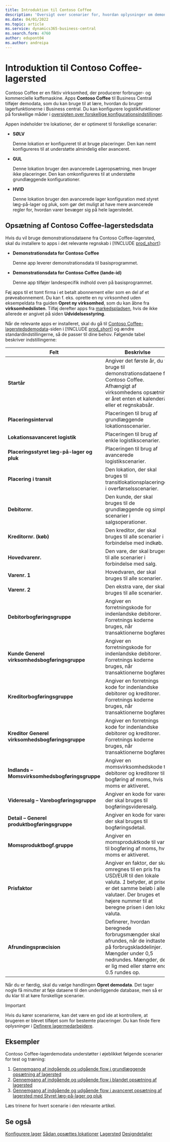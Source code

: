 ```yaml
---
title: Introduktion til Contoso Coffee
description: 'Oversigt over scenarier for, hvordan oplysninger om demonstrationsdata for Contoso Coffee kan hjælpe dig med at lære, hvordan du bruger lagerfunktionerne i Business central.'
ms.date: 04/01/2022
ms.topic: article
ms.service: dynamics365-business-central
ms.search.form: 4760
author: edupont04
ms.author: andreipa
---
```


# <a name="introduction-to-contoso-coffee-warehousing"></a><a name="introduction-to-contoso-coffee-warehousing"></a><a name="introduction-to-contoso-coffee-warehousing"></a>Introduktion til Contoso Coffee-lagersted

Contoso Coffee er en fiktiv virksomhed, der producerer forbruger- og kommercielle kaffemaskine. Apps **Contoso Coffee** til Business Central tilføjer demodata, som du kan bruge til at lære, hvordan du bruger lagerfunktionerne i Business central. Du kan konfigurere logistikfunktioner på forskellige måder i [oversigten over forskellige konfigurationsindstillinger](../../design-details-warehouse-management.md#overview-of-different-configuration-options).

Appen indeholder tre lokationer, der er optimeret til forskellige scenarier:

- **SØLV**  

  Denne lokation er konfigureret til at bruge placeringer. Den kan nemt konfigureres til at understøtte almindelig eller avanceret. 

- **GUL**  

  Denne lokation bruger den avancerede Lageropsætning, men bruger ikke placeringer. Den kan omkonfigureres til at understøtte grundlæggende konfigurationer.

- **HVID**  

  Denne lokation bruger den avancerede lager konfiguration med styret læg-på-lager og pluk, som gør det muligt at have mere avancerede regler for, hvordan varer bevæger sig på hele lagerstedet.

## <a name="set-up-contoso-coffee-warehousing-data"></a><a name="set-up-contoso-coffee-warehousing-data"></a><a name="set-up-contoso-coffee-warehousing-data"></a>Opsætning af Contoso Coffee-lagerstedsdata

Hvis du vil bruge demonstrationsdataene fra Contoso Coffee-lagersted, skal du installere to apps i det relevante regnskab i [!INCLUDE [prod_short](../../includes/prod_short.md)]:  

- **Demonstrationsdata for Contoso Coffee**  

    Denne app leverer demonstrationsdata til basisprogrammet.  
- **Demonstrationsdata for Contoso Coffee (lande-id)**  

    Denne app tilføjer landespecifik indhold oven på basisprogrammet.

Føj apps til et tomt firma i et betalt abonnement eller som en del af et prøveabonnement. Du kan f. eks. oprette en ny virksomhed uden eksempeldata fra guiden **Opret ny virksomhed**, som du kan åbne fra **virksomhedslisten**. Tilføj derefter apps fra [markedspladsen](../../ui-extensions-install-uninstall.md#install), hvis de ikke allerede er angivet på siden **Udvidelsesstyring**.  

Når de relevante apps er installeret, skal du gå til [Contoso Coffee-lagerstedsdemodata](https://businesscentral.dynamics.com/?page=4761)-siden i [!INCLUDE [prod_short](../../includes/prod_short.md)] og ændre standardindstillingerne, så de passer til dine behov. Følgende tabel beskriver indstillingerne:  

|Felt  |Beskrivlse  |
|---------|---------|
|**Startår** |Angiver det første år, du vil bruge til demonstrationsdataene fra Contoso Coffee. Afhængigt af virksomhedens opsætning er året enten et kalenderår eller et regnskabsår.|
|**Placeringsinterval**  |Placeringen til brug af grundlæggende lokationsscenarier.|
|**Lokationsavanceret logistik**  |Placeringen til brug af enkle logistikscenarier.|
|**Placeringsstyret læg-på-lager og pluk**  |Placeringen til brug af avancerede logistikscenarier.|
|**Placering i transit**  |Den lokation, der skal bruges til transitlokationsplaceringen i overførselsscenarier.|
|**Debitornr.**  |Den kunde, der skal bruges til de grundlæggende og simple scenarier i salgsoperationer.|
|**Kreditornr. (køb)**  |Den kreditor, der skal bruges til alle scenarier i forbindelse med indkøb.|
|**Hovedvarenr.**  |Den vare, der skal bruges til alle scenarier i forbindelse med salg.|
|**Varenr. 1**  |Hovedvaren, der skal bruges til alle scenarier.|
|**Varenr. 2**  |Den ekstra vare, der skal bruges til alle scenarier.|
|**Debitorbogføringsgruppe**|Angiver en forretningskode for indenlandske debitorer. Forretnings koderne bruges, når transaktionerne bogføres. |
|**Kunde Generel virksomhedsbogføringsgruppe**|Angiver en forretningskode for indenlandske debitorer. Forretnings koderne bruges, når transaktionerne bogføres. |
|**Kreditorbogføringsgruppe**|Angiver en forretnings kode for indenlandske debitorer og kreditorer. Forretnings koderne bruges, når transaktionerne bogføres. |
|**Kreditor Generel virksomhedsbogføringsgruppe**|Angiver en forretnings kode for indenlandske debitorer og kreditorer. Forretnings koderne bruges, når transaktionerne bogføres. |
|**Indlands – Momsvirksomhedsbogføringsgruppe**|Angiver en momsvirksomhedskode til debitorer og kreditorer til bogføring af moms, hvis moms er aktiveret.|
|**Videresalg – Varebogføringsgruppe**    |Angiver en kode for varer, der skal bruges til bogføringsvideresalg.|
|**Detail – Generel produktbogføringsgruppe**    |Angiver en kode for varer, der skal bruges til bogføringsdetail.|
|**Momsproduktbogf.gruppe**    |Angiver en momsproduktkode til varer til bogføring af moms, hvis moms er aktiveret.|
|**Prisfaktor**     |Angiver en faktor, der skal omregnes til en pris fra USD/EUR til den lokale valuta. *1* betyder, at prisen er det samme beløb i alle valutaer. Der bruges et højere nummer til at beregne prisen i den lokale valuta. |
|**Afrundingspræcision**  |Definerer, hvordan beregnede forbrugsmængder skal afrundes, når de indtastes på forbrugskladdelinjer. Mængder under 0,5 nedrundes. Mængder, der er lig med eller større end 0.5 rundes op.|

Når du er færdig, skal du vælge handlingen **Opret demodata**. Det tager nogle få minutter at føje dataene til den underliggende database, men så er du klar til at køre forskellige scenarier.  

> [!IMPORTANT]
> Hvis du kører scenarierne, kan det være en god ide at kontrollere, at brugeren er blevet tilføjet som for bestemte placeringer. Du kan finde flere oplysninger i [Definere lagermedarbejdere](../../warehouse-how-to-set-up-warehouse-employees.md).

## <a name="scenarios"></a><a name="scenarios"></a><a name="scenarios"></a>Eksempler

Contoso Coffee-lagerdemodata understøtter i øjeblikket følgende scenarier for test og træning:

1.  [Gennemgang af indgående og udgående flow i grundlæggende opsætning af lagersted](warehouse-basic-flow-putaway-pick.md)
2.  [Gennemgang af indgående og udgående flow i blandet opsætning af lagersted](warehouse-mixed-flow-receive-pick-ship.md)
3.  [Gennemgang af indgående og udgående flow i avanceret opsætning af lagersted med Styret læg-på-lager og pluk](warehouse-directed-flow.md)

Læs trinene for hvert scenarie i den relevante artikel.  

## <a name="see-also"></a><a name="see-also"></a><a name="see-also"></a>Se også

[Konfigurere lager](../../inventory-setup-inventory.md) 
[Sådan opsættes lokationer](../../inventory-how-setup-locations.md) 
[Lagersted](../../warehouse-manage-warehouse.md) 
[Designdetaljer](../../design-details-warehouse-overview.md) 
